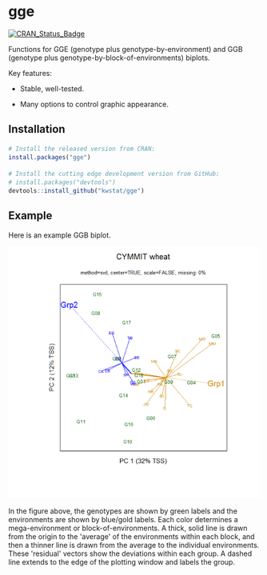 # gge

[![CRAN_Status_Badge](http://www.r-pkg.org/badges/version/gge)](https://cran.r-project.org/package=gge)

Functions for GGE (genotype plus genotype-by-environment) and GGB (genotype plus genotype-by-block-of-environments) biplots.

Key features:

* Stable, well-tested.

* Many options to control graphic appearance.

## Installation

```R
# Install the released version from CRAN:
install.packages("gge")

# Install the cutting edge development version from GitHub:
# install.packages("devtools")
devtools::install_github("kwstat/gge")
```
## Example

Here is an example GGB biplot.

![gge](figure/crossa_wheat.png?raw=true)

In the figure above, the genotypes are shown by green labels and the environments are shown by blue/gold labels. Each color determines a mega-environment or block-of-environments.  A thick, solid line is drawn from the origin to the 'average' of the environments within each block, and then a thinner line is drawn from the average to the individual environments.  These 'residual' vectors show the deviations within each group.  A dashed line extends to the edge of the plotting window and labels the group.

